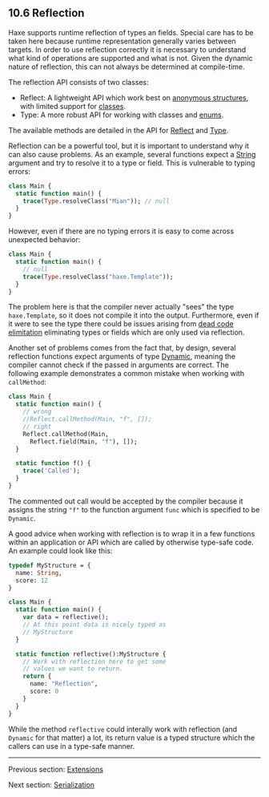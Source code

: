 ## 10.6 Reflection

Haxe supports runtime reflection of types an fields. Special care has to be taken here because runtime representation generally varies between targets. In order to use reflection correctly it is necessary to understand what kind of operations are supported and what is not. Given the dynamic nature of reflection, this can not always be determined at compile-time.

The reflection API consists of two classes:

* Reflect: A lightweight API which work best on [anonymous structures](types-anonymous-structure.md), with limited support for [classes](types-class-instance.md). 
* Type: A more robust API for working with classes and [enums](types-enum-instance.md).

The available methods are detailed in the API for [Reflect](http://api.haxe.org//Reflect.html) and [Type](http://api.haxe.org//Type.html).

Reflection can be a powerful tool, but it is important to understand why it can also cause problems. As an example, several functions expect a [String](std-String.md) argument and try to resolve it to a type or field. This is vulnerable to typing errors:

```haxe
class Main {
  static function main() {
    trace(Type.resolveClass("Mian")); // null
  }
}
```

However, even if there are no typing errors it is easy to come across unexpected behavior:

```haxe
class Main {
  static function main() {
    // null
    trace(Type.resolveClass("haxe.Template"));
  }
}
```

The problem here is that the compiler never actually "sees" the type `haxe.Template`, so it does not compile it into the output. Furthermore, even if it were to see the type there could be issues arising from [dead code elimitation](cr-dce.md) eliminating types or fields which are only used via reflection.

Another set of problems comes from the fact that, by design, several reflection functions expect arguments of type [Dynamic](types-dynamic.md), meaning the compiler cannot check if the passed in arguments are correct. The following example demonstrates a common mistake when working with `callMethod`:

```haxe
class Main {
  static function main() {
    // wrong
    //Reflect.callMethod(Main, "f", []);
    // right
    Reflect.callMethod(Main,
      Reflect.field(Main, "f"), []);
  }

  static function f() {
    trace('Called');
  }
}
```

The commented out call would be accepted by the compiler because it assigns the string `"f"` to the function argument `func` which is specified to be `Dynamic`.

A good advice when working with reflection is to wrap it in a few functions within an application or API which are called by otherwise type-safe code. An example could look like this:

```haxe
typedef MyStructure = {
  name: String,
  score: 12
}

class Main {
  static function main() {
    var data = reflective();
    // At this point data is nicely typed as
    // MyStructure
  }

  static function reflective():MyStructure {
    // Work with reflection here to get some
    // values we want to return.
    return {
      name: "Reflection",
      score: 0
    }
  }
}
```

While the method `reflective` could interally work with reflection (and `Dynamic` for that matter) a lot, its return value is a typed structure which the callers can use in a type-safe manner.

---

Previous section: [Extensions](std-math-extensions.md)

Next section: [Serialization](std-serialization.md)